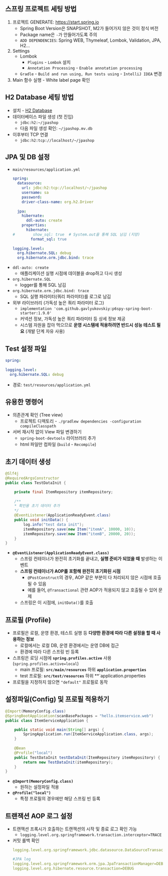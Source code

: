 ## 스프링 프로젝트 세팅 방법
1. 프로젝트 GENERATE: https://start.spring.io
	- Spring Boot Version은 SNAPSHOT, M2가 들어가지 않은 것이 정식 버전
	- Package name은 `-`가 안들어가도록 주의
	- `ADD DEPENDENCIES`: Spring WEB, Thymeleaf, Lombok, Validation, JPA, H2...
2. Settings
	- Lombok
		- `Plugins` - `Lombok` 설치
		- `Annotation Processing` - `Enable annotation processing`
	- `Gradle` - `Build and run using, Run tests using` - `IntelliJ IDEA` 변경
3. Main 함수 실행 - White label page 확인
## H2 Database 세팅 방법
- 설치 - [H2 Database](https://www.h2database.com)
- 데이터베이스 파일 생성 (첫 진입)
	- `jdbc:h2:~/jpashop`
	- 다음 파일 생성 확인: `~/jpashop.mv.db`
- 이후부터 TCP 연결
	- `jdbc:h2:tcp://localhost/~/jpashop`
## JPA 및 DB 설정
- `main/resources/application.yml`
	```yml
	spring:  
	  datasource:  
	    url: jdbc:h2:tcp://localhost/~/jpashop  
	    username: sa  
	    password:  
	    driver-class-name: org.h2.Driver  
	  
	  jpa:  
	    hibernate:  
	      ddl-auto: create  
	    properties:  
	      hibernate:  
	#        show_sql: true  # System.out을 통해 SQL 남김 (지양)
	        format_sql: true  
	  
	logging.level:  
	  org.hibernate.SQL: debug  
	  org.hibernate.orm.jdbc.bind: trace
	```
- `ddl-auto: create`
	- 애플리케이션 실행 시점에 데이블을 drop하고 다시 생성
- `org.hibernate.SQL`
	- logger를 통해 SQL 남김
- `org.hibernate.orm.jdbc.bind: trace`
	- SQL 실행 파라미터(쿼리 파라미터)를 로그로 남김
- 외부 라이브러리 (가독성 높은 쿼리 파라미터 로그)
	- `implementation 'com.github.gavlyukovskiy:p6spy-spring-boot-starter:1.9.0'`
	- 커넥션 정보, 가독성 높은 쿼리 파라미터 등 상세 정보 제공
	- 시스템 자원을 잡아 먹으므로 **운영 시스템에 적용하려면 반드시 성능 테스트 필요** (개발 단계 자유 사용)
## Test 설정 파일
```yml
spring:
 
logging.level:
  org.hibernate.SQL: debug
```
- 경로: `test/resources/application.yml`
## 유용한 명령어
- 의존관계 확인 (Tree view)
	- 프로젝트 디렉토리 - `./gradlew dependencies -configuration compileClasspath`
- 서버 재시작 없이 View 파일 변경하기
	- `spring-boot-devtools` 라이브러리 추가
	- html 파일만 컴파일 (`build` - `Recompile`)
## 초기 데이터 생성
```java
@Slf4j
@RequiredArgsConstructor
public class TestDataInit {

	private final ItemRepository itemRepository;
	
	/**
	* 확인용 초기 데이터 추가 
	*/
	@EventListener(ApplicationReadyEvent.class)
	public void initData() {
		log.info("test data init");
		itemRepository.save(new Item("itemA", 10000, 10));
		itemRepository.save(new Item("itemB", 20000, 20));
	} 
}
```
- **`@EventListener(ApplicationReadyEvent.class)`**
	- 스프링 컨테이너가 완전히 초기화를 끝내고, **실행 준비가 되었을 때** 발생하는 이벤트
	- **스프링 컨테이너가 AOP를 포함해 완전히 초기화된 시점**
		- `@PostConstruct`의 경우, AOP 같은 부분이 다 처리되지 않은 시점에 호출될 수 있음
		- 예를 들어, `@Transactional` 관련 AOP가 적용되지 않고 호출될 수 있어 문제
	- 스프링은 이 시점에, `initData()`를 호출
## 프로필 (Profile)
- 프로필은 로컬, 운영 환경, 테스트 실행 등 **다양한 환경에 따라 다른 설정을 할 때 사용하는 정보**
	- 로컬에서는 로컬 DB, 운영 환경에서는 운영 DB에 접근
	- 환경에 따라 다른 스프링 빈 등록
- 스프링은 로딩 시점에 **`spring.profiles.active`** 사용 (`spring.profiles.active=local`)
	- main 프로필: **`src/main/resources`** 하위 **`application.properties`**
	- test 프로필: **`src/test/resources`** 하위 **`application.properties
- 프로필을 지정하지 않으면 `"default"` 프로필로 동작
## 설정파일(Config) 및 프로필 적용하기
```java
@Import(MemoryConfig.class)
@SpringBootApplication(scanBasePackages = "hello.itemservice.web")
public class ItemServiceApplication {

	public static void main(String[] args) {
		SpringApplication.run(ItemServiceApplication.class, args);
	}
	
	@Bean
	@Profile("local")
	public TestDataInit testDataInit(ItemRepository itemRepository) {
		return new TestDataInit(itemRepository);
	}
}
```
- **`@Import(MemoryConfig.class)`**
	- 원하는 설정파일 적용
- **`@Profile("local")`**
	- 특정 프로필의 경우에만 해당 스프링 빈 등록
## 트랜잭션 AOP 로그 설정
- 트랜잭션 프록시가 호출하는 트랜잭션의 시작 및 종료 로그 확인 가능
	- `logging.level.org.springframework.transaction.interceptor=TRACE`
- 커밋 롤백 확인
	```yml
	logging.level.org.springframework.jdbc.datasource.DataSourceTransactionManager=DEBUG
	
	#JPA log
	logging.level.org.springframework.orm.jpa.JpaTransactionManager=DEBUG
	logging.level.org.hibernate.resource.transaction=DEBUG
	```
